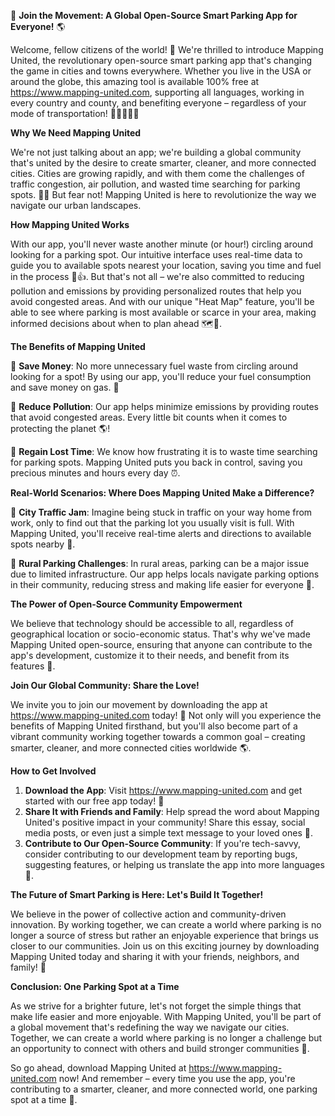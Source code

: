 🚀 **Join the Movement: A Global Open-Source Smart Parking App for Everyone!** 🌎

Welcome, fellow citizens of the world! 🌟 We're thrilled to introduce Mapping United, the revolutionary open-source smart parking app that's changing the game in cities and towns everywhere. Whether you live in the USA or around the globe, this amazing tool is available 100% free at https://www.mapping-united.com, supporting all languages, working in every country and county, and benefiting everyone – regardless of your mode of transportation! 🚗🚌🚂🚴‍♀️

**Why We Need Mapping United**

We're not just talking about an app; we're building a global community that's united by the desire to create smarter, cleaner, and more connected cities. Cities are growing rapidly, and with them come the challenges of traffic congestion, air pollution, and wasted time searching for parking spots. 🚨💔 But fear not! Mapping United is here to revolutionize the way we navigate our urban landscapes.

**How Mapping United Works**

With our app, you'll never waste another minute (or hour!) circling around looking for a parking spot. Our intuitive interface uses real-time data to guide you to available spots nearest your location, saving you time and fuel in the process 🚀👍. But that's not all – we're also committed to reducing pollution and emissions by providing personalized routes that help you avoid congested areas. And with our unique "Heat Map" feature, you'll be able to see where parking is most available or scarce in your area, making informed decisions about when to plan ahead 🗺️👀.

**The Benefits of Mapping United**

🌟 **Save Money**: No more unnecessary fuel waste from circling around looking for a spot! By using our app, you'll reduce your fuel consumption and save money on gas. 💸

🚮 **Reduce Pollution**: Our app helps minimize emissions by providing routes that avoid congested areas. Every little bit counts when it comes to protecting the planet 🌎!

💪 **Regain Lost Time**: We know how frustrating it is to waste time searching for parking spots. Mapping United puts you back in control, saving you precious minutes and hours every day ⏰.

**Real-World Scenarios: Where Does Mapping United Make a Difference?**

🚗 **City Traffic Jam**: Imagine being stuck in traffic on your way home from work, only to find out that the parking lot you usually visit is full. With Mapping United, you'll receive real-time alerts and directions to available spots nearby 📱.

🌳 **Rural Parking Challenges**: In rural areas, parking can be a major issue due to limited infrastructure. Our app helps locals navigate parking options in their community, reducing stress and making life easier for everyone 🌼.

**The Power of Open-Source Community Empowerment**

We believe that technology should be accessible to all, regardless of geographical location or socio-economic status. That's why we've made Mapping United open-source, ensuring that anyone can contribute to the app's development, customize it to their needs, and benefit from its features 🌟.

**Join Our Global Community: Share the Love!**

We invite you to join our movement by downloading the app at https://www.mapping-united.com today! 📲 Not only will you experience the benefits of Mapping United firsthand, but you'll also become part of a vibrant community working together towards a common goal – creating smarter, cleaner, and more connected cities worldwide 🌎.

**How to Get Involved**

1. **Download the App**: Visit https://www.mapping-united.com and get started with our free app today! 📲
2. **Share It with Friends and Family**: Help spread the word about Mapping United's positive impact in your community! Share this essay, social media posts, or even just a simple text message to your loved ones 🤝.
3. **Contribute to Our Open-Source Community**: If you're tech-savvy, consider contributing to our development team by reporting bugs, suggesting features, or helping us translate the app into more languages 🌟.

**The Future of Smart Parking is Here: Let's Build It Together!**

We believe in the power of collective action and community-driven innovation. By working together, we can create a world where parking is no longer a source of stress but rather an enjoyable experience that brings us closer to our communities. Join us on this exciting journey by downloading Mapping United today and sharing it with your friends, neighbors, and family! 🌟

**Conclusion: One Parking Spot at a Time**

As we strive for a brighter future, let's not forget the simple things that make life easier and more enjoyable. With Mapping United, you'll be part of a global movement that's redefining the way we navigate our cities. Together, we can create a world where parking is no longer a challenge but an opportunity to connect with others and build stronger communities 🌈.

So go ahead, download Mapping United at https://www.mapping-united.com now! And remember – every time you use the app, you're contributing to a smarter, cleaner, and more connected world, one parking spot at a time 💚.